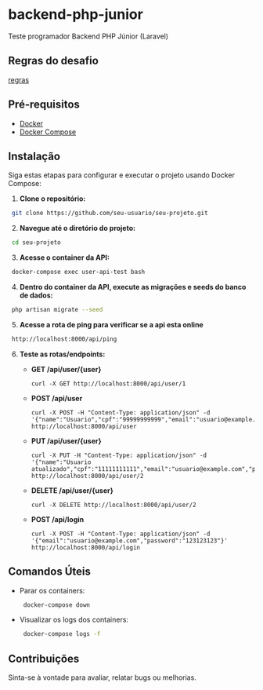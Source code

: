 # backend-php-junior
Teste programador Backend PHP Júnior (Laravel)

## Regras do desafio
[regras](regras_desafio_readme.md)

## Pré-requisitos
- [Docker](https://www.docker.com/)
- [Docker Compose](https://docs.docker.com/compose/)

## Instalação
Siga estas etapas para configurar e executar o projeto usando Docker Compose:

1. **Clone o repositório:**
  ```bash
   git clone https://github.com/seu-usuario/seu-projeto.git
  ```

2. **Navegue até o diretório do projeto:**
  ```bash
   cd seu-projeto
  ```
  
3. **Acesse o container da API:**
  ```bash
   docker-compose exec user-api-test bash
  ```
  
4. **Dentro do container da API, execute as migrações e seeds do banco de dados:**
  ```bash
   php artisan migrate --seed
  ```
  
5. **Acesse a rota de ping para verificar se a api esta online**
  ```bash
   http://localhost:8000/api/ping
  ```
6. **Teste as rotas/endpoints:**

   - **GET /api/user/{user}**
     ```
     curl -X GET http://localhost:8000/api/user/1
     ```

   - **POST /api/user**
     ```
     curl -X POST -H "Content-Type: application/json" -d '{"name":"Usuario","cpf":"99999999999","email":"usuario@example.com","password":"password","password_confirmation":"password"}' http://localhost:8000/api/user
     ```

   - **PUT /api/user/{user}**
     ```
     curl -X PUT -H "Content-Type: application/json" -d '{"name":"Usuario atualizado","cpf":"11111111111","email":"usuario@example.com","password":"123123123","password_confirmation":"123123123"}' http://localhost:8000/api/user/2
     ```

   - **DELETE /api/user/{user}**
     ```
     curl -X DELETE http://localhost:8000/api/user/2
     ```

   - **POST /api/login**
     ```
     curl -X POST -H "Content-Type: application/json" -d '{"email":"usuario@example.com","password":"123123123"}' http://localhost:8000/api/login
     ```

## Comandos Úteis
- Parar os containers:
  ```bash
   docker-compose down
  ```
  
- Visualizar os logs dos containers:
  ```bash
   docker-compose logs -f
  ```
  
## Contribuições
Sinta-se à vontade para avaliar, relatar bugs ou melhorias.
